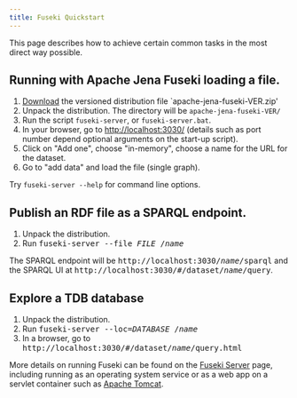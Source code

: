 ```yaml
---
title: Fuseki Quickstart
---
```


This page describes how to achieve certain common tasks in the most direct way possible.

## Running with Apache Jena Fuseki loading a file.

1. [Download](https://jena.apache.org/download/) the versioned distribution file 
   `apache-jena-fuseki-VER.zip'
2. Unpack the distribution. The directory will be `apache-jena-fuseki-VER/`
3. Run the script `fuseki-server`, or `fuseki-server.bat`.
4. In your browser, go to [http://localhost:3030/](http://localhost:3030/fuseki)
  (details such as port number depend optional arguments on the start-up script).
5. Click on "Add one", choose "in-memory", choose a name for the URL for the dataset.
6. Go to "add data" and load the file (single graph).

Try `fuseki-server --help` for command line options.

## Publish an RDF file as a SPARQL endpoint.

1. Unpack the distribution.
2. Run <tt>fuseki-server --file <i>FILE</i> /<i>name</i></tt>

The SPARQL endpoint will be <tt>http://localhost:3030/<i>name</i>/sparql</tt>
and the SPARQL UI at <tt>http://localhost:3030/#/dataset/<i>name</i>/query</tt>.

## Explore a TDB database

1. Unpack the distribution.
2. Run <tt>fuseki-server --loc=<i>DATABASE</i> /<i>name</i></tt>
3. In a browser, go to <tt>http://localhost:3030/#/dataset/<i>name</i>/query.html</tt>

More details on running Fuseki can be found on the [Fuseki Server](fuseki-server.html) page,
including running as an operating system service or as a web app on a
servlet container such as [Apache Tomcat](http://tomcat.apache.org/).
